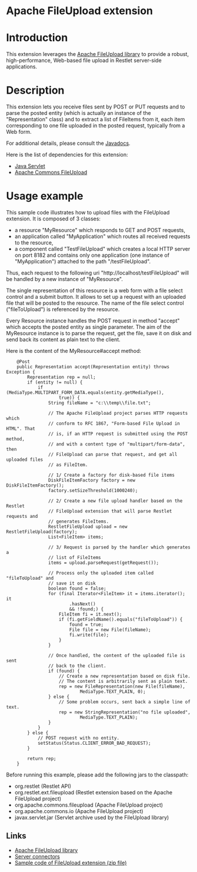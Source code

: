 Apache FileUpload extension
===========================

Introduction
============

This extension leverages the [Apache FileUpload
library](http://commons.apache.org/fileupload/)
to provide a robust, high-performance, Web-based file upload in Restlet
server-side applications.

Description
===========

This extension lets you receive files sent by POST or PUT requests and
to parse the posted entity (which is actually an instance of the
"Representation" class) and to extract a list of FileItems from it, each
item corresponding to one file uploaded in the posted request, typically
from a Web form.

For additional details, please consult the
[Javadocs](http://www.restlet.org/documentation/2.1/jse/ext/org/restlet/ext/fileupload/package-summary.html).

Here is the list of dependencies for this extension:

-   [Java
    Servlet](http://java.sun.com/products/servlet/)
-   [Apache Commons
    FileUpload](http://jakarta.apache.org/commons/fileupload/)

Usage example
=============

This sample code illustrates how to upload files with the FileUpload
extension. It is composed of 3 classes:

-   a resource "MyResource" which responds to GET and POST requests,
-   an application called "MyApplication" which routes all received
    requests to the resource,
-   a component called "TestFileUpload" which creates a local HTTP
    server on port 8182 and contains only one application (one instance
    of "MyApplication") attached to the path "/testFileUpload".

Thus, each request to the following uri
"http://localhost/testFileUpload" will be handled by a new instance of
"MyResource".

The single representation of this resource is a web form with a file
select control and a submit button. It allows to set up a request with
an uploaded file that will be posted to the resource. The name of the
file select control ("fileToUpload") is referenced by the resource.

Every Resource instance handles the POST request in method "accept"
which accepts the posted entity as single parameter. The aim of the
MyResource instance is to parse the request, get the file, save it on
disk and send back its content as plain text to the client.

Here is the content of the MyResource\#accept method:

~~~~ {.brush: .java}
    @Post
    public Representation accept(Representation entity) throws Exception {
        Representation rep = null;
        if (entity != null) {
            if (MediaType.MULTIPART_FORM_DATA.equals(entity.getMediaType(),
                    true)) {
                String fileName = "c:\\temp\\file.txt";

                // The Apache FileUpload project parses HTTP requests which
                // conform to RFC 1867, "Form-based File Upload in HTML". That
                // is, if an HTTP request is submitted using the POST method,
                // and with a content type of "multipart/form-data", then
                // FileUpload can parse that request, and get all uploaded files
                // as FileItem.

                // 1/ Create a factory for disk-based file items
                DiskFileItemFactory factory = new DiskFileItemFactory();
                factory.setSizeThreshold(1000240);

                // 2/ Create a new file upload handler based on the Restlet
                // FileUpload extension that will parse Restlet requests and
                // generates FileItems.
                RestletFileUpload upload = new RestletFileUpload(factory);
                List<FileItem> items;

                // 3/ Request is parsed by the handler which generates a
                // list of FileItems
                items = upload.parseRequest(getRequest());

                // Process only the uploaded item called "fileToUpload" and
                // save it on disk
                boolean found = false;
                for (final Iterator<FileItem> it = items.iterator(); it
                        .hasNext()
                        && !found;) {
                    FileItem fi = it.next();
                    if (fi.getFieldName().equals("fileToUpload")) {
                        found = true;
                        File file = new File(fileName);
                        fi.write(file);
                    }
                }

                // Once handled, the content of the uploaded file is sent
                // back to the client.
                if (found) {
                    // Create a new representation based on disk file.
                    // The content is arbitrarily sent as plain text.
                    rep = new FileRepresentation(new File(fileName),
                            MediaType.TEXT_PLAIN, 0);
                } else {
                    // Some problem occurs, sent back a simple line of text.
                    rep = new StringRepresentation("no file uploaded",
                            MediaType.TEXT_PLAIN);
                }
            }
        } else {
            // POST request with no entity.
            setStatus(Status.CLIENT_ERROR_BAD_REQUEST);
        }

        return rep;
    }
~~~~

Before running this example, please add the following jars to the
classpath:

-   org.restlet (Restlet API)
-   org.restlet.ext.fileupload (Restlet extension based on the Apache
    FileUpload project)
-   org.apache.commons.fileupload (Apache FileUpload project)
-   org.apache.commons.io (Apache FileUpload project)
-   javax.servlet.jar (Servlet archive used by the FileUpload library)

Links
-----

-   [Apache FileUpload
    library](http://commons.apache.org/fileupload/)
-   [Server
    connectors](http://wiki.restlet.org/docs_2.1/38-restlet.html)
-   [Sample code of FileUpload extension (zip
    file)](http://wiki.restlet.org/docs_2.1/42-restlet.html "Usage example of FileUpload extension")

